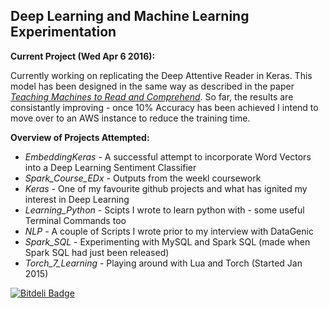 ## Deep Learning and Machine Learning Experimentation

**Current Project (Wed Apr 6 2016):**

Currently working on replicating the Deep Attentive Reader in Keras. This model has been designed in the same way as described in the paper [*Teaching Machines to Read and Comprehend*](http://arxiv.org/abs/1506.03340). So far, the results are consistantly improving - once 10% Accuracy has been achieved I intend to move over to an AWS instance to reduce the training time.

**Overview of Projects Attempted:**

* *EmbeddingKeras* - A successful attempt to incorporate Word Vectors into a Deep Learning Sentiment Classifier
* *Spark_Course_EDx* - Outputs from the weekl coursework
* *Keras* - One of my favourite github projects and what has ignited my interest in Deep Learning
* *Learning_Python* - Scipts I wrote to learn python with - some useful Terminal Commands too
* *NLP* - A couple of Scripts I wrote prior to my interview with DataGenic
* *Spark_SQL* - Experimenting with MySQL and Spark SQL (made when Spark SQL had just been released)
* *Torch_7_Learning* - Playing around with Lua and Torch (Started Jan 2015)


[![Bitdeli Badge](https://d2weczhvl823v0.cloudfront.net/dandxy89/deeplearning_machinelearning/trend.png)](https://bitdeli.com/free "Bitdeli Badge")

